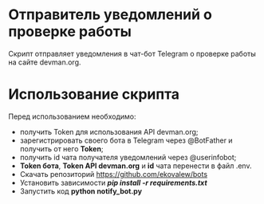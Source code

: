 # Отправитель уведомлений о проверке работы
Скрипт отправляет уведомления в чат-бот Telegram о проверке работы на сайте devman.org.


# Использование скрипта
Перед использованием необходимо:
 - получить Token для использования API devman.org;
 - зарегистрировать своего бота в Telegram через @BotFather и получить от него **Token**;
 - получить id чата получателя уведомлений через @userinfobot;
 - **Token бота**, **Token API devman.org** и **id** чата перенести в файл .env.
 - Скачать репозиторий https://github.com/ekovalew/bots
 - Установить зависимости ***pip install -r requirements.txt***
 - Запустить код   **python notify_bot.py**



 